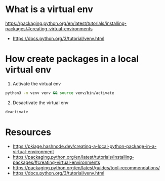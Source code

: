 # What is a virtual env
https://packaging.python.org/en/latest/tutorials/installing-packages/#creating-virtual-environments

- https://docs.python.org/3/tutorial/venv.html

# How create packages in a local virtual env

1. Activate the virtual env

```bash
python3 -m venv venv && source venv/bin/activate
```

2. Desactivate the virtual env

```bash
deactivate
```

# Resources

- https://pkiage.hashnode.dev/creating-a-local-python-package-in-a-virtual-environment
- https://packaging.python.org/en/latest/tutorials/installing-packages/#creating-virtual-environments
- https://packaging.python.org/en/latest/guides/tool-recommendations/
- https://docs.python.org/3/tutorial/venv.html

